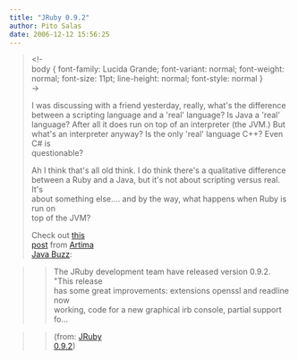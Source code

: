```yaml
---
title: "JRuby 0.9.2"
author: Pito Salas
date: 2006-12-12 15:56:25
---
```


>
> <!-  
>  body { font-family: Lucida Grande; font-variant: normal; font-weight:
> normal; font-size: 11pt; line-height: normal; font-style: normal }  
>  ->
>
> I was discussing with a friend yesterday, really, what's the difference  
>  between a scripting language and a 'real' language? Is Java a 'real'  
>  language? After all it does run on top of an interpreter (the JVM.) But  
>  what's an interpreter anyway? Is the only 'real' language C++? Even C# is  
>  questionable?
>
> Ah I think that's all old think. I do think there's a qualitative difference  
>  between a Ruby and a Java, but it's not about scripting versus real. It's  
>  about something else…. and by the way, what happens when Ruby is run on  
>  top of the JVM?
>
> Check out [this  
>  post](<http://www.artima.com/forums/flat.jsp?forum=121&thread=188146>) from
> [Artima  
>  Java Buzz](<http://www.artima.com/buzz/community.jsp?forum=121>):
>

>> The JRuby development team have released version 0.9.2. "This release  
>  has some great improvements: extensions openssl and readline now  
>  working, code for a new graphical irb console, partial support fo…
>>

>> (from: [JRuby  
>  0.9.2](<http://www.artima.com/forums/flat.jsp?forum=121&thread=188146>))


